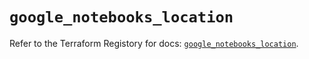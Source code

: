 # `google_notebooks_location`

Refer to the Terraform Registory for docs: [`google_notebooks_location`](https://registry.terraform.io/providers/hashicorp/google-beta/4.64.0/docs/resources/google_notebooks_location).
